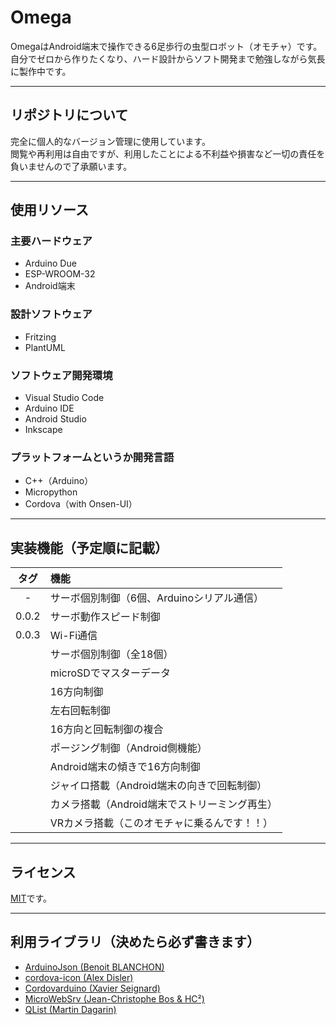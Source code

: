 # Omega
OmegaはAndroid端末で操作できる6足歩行の虫型ロボット（オモチャ）です。  
自分でゼロから作りたくなり、ハード設計からソフト開発まで勉強しながら気長に製作中です。

---
## リポジトリについて
完全に個人的なバージョン管理に使用しています。  
閲覧や再利用は自由ですが、利用したことによる不利益や損害など一切の責任を負いませんので了承願います。  

---
## 使用リソース
### 主要ハードウェア
* Arduino Due
* ESP-WROOM-32
* Android端末
### 設計ソフトウェア
* Fritzing
* PlantUML
### ソフトウェア開発環境
* Visual Studio Code
* Arduino IDE
* Android Studio
* Inkscape
### プラットフォームというか開発言語
* C++（Arduino）
* Micropython
* Cordova（with Onsen-UI）

---
## 実装機能（予定順に記載）
|タグ|機能|
|:-:|:--|
|-|サーボ個別制御（6個、Arduinoシリアル通信）|
|0.0.2|サーボ動作スピード制御|
|0.0.3|Wi-Fi通信|
||サーボ個別制御（全18個）|
||microSDでマスターデータ|
||16方向制御|
||左右回転制御|
||16方向と回転制御の複合|
||ポージング制御（Android側機能）|
||Android端末の傾きで16方向制御|
||ジャイロ搭載（Android端末の向きで回転制御）|
||カメラ搭載（Android端末でストリーミング再生）|
||VRカメラ搭載（このオモチャに乗るんです！！）|

---
## ライセンス
[MIT](https://github.com/Monorium/Omega/blob/master/LICENSE)です。

---
## 利用ライブラリ（決めたら必ず書きます）
* [ArduinoJson (Benoit BLANCHON)](https://github.com/bblanchon/ArduinoJson)
* [cordova-icon (Alex Disler)](https://github.com/AlexDisler/cordova-icon)
* [Cordovarduino (Xavier Seignard)](https://github.com/xseignard/cordovarduino)
* [MicroWebSrv (Jean-Christophe Bos & HC²)](https://github.com/jczic/MicroWebSrv)
* [QList (Martin Dagarin)](https://github.com/SloCompTech/QList)
